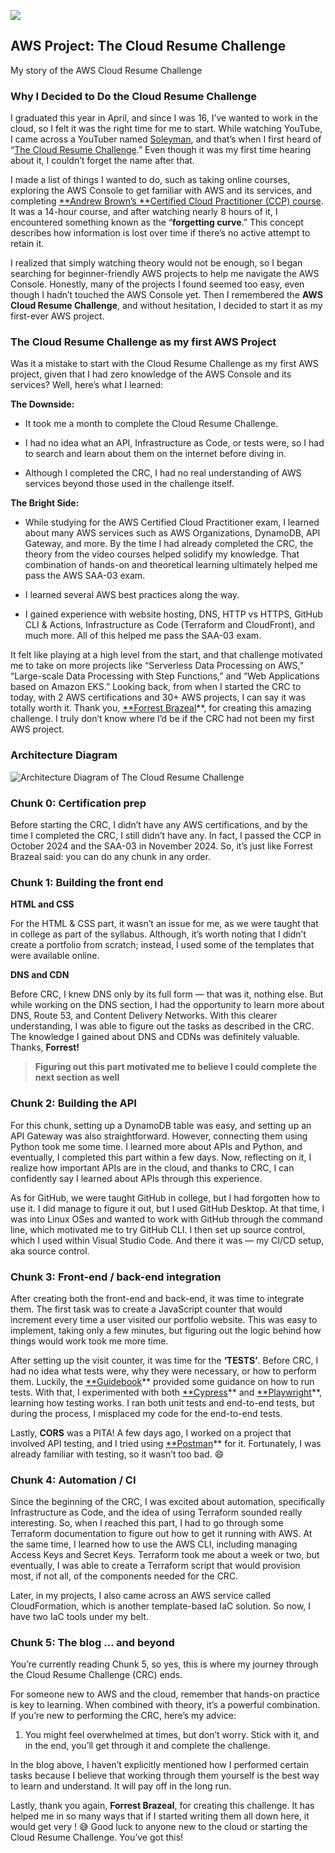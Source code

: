 
![](https://cdn-images-1.medium.com/max/3840/1*UoBV4LwdSgIei2DVbck5pA.gif)

## AWS Project: The Cloud Resume Challenge

My story of the AWS Cloud Resume Challenge

### Why I Decided to Do the Cloud Resume Challenge

I graduated this year in April, and since I was 16, I’ve wanted to work in the cloud, so I felt it was the right time for me to start. While watching YouTube, I came across a YouTuber named [Soleyman](https://www.youtube.com/@techwithsoleyman), and that’s when I first heard of “[The Cloud Resume Challenge](https://cloudresumechallenge.dev/).” Even though it was my first time hearing about it, I couldn’t forget the name after that.

I made a list of things I wanted to do, such as taking online courses, exploring the AWS Console to get familiar with AWS and its services, and completing [**Andrew Brown’s **Certified Cloud Practitioner (CCP) course](https://youtu.be/NhDYbskXRgc?si=8XHp7YFofS1-4_FG). It was a 14-hour course, and after watching nearly 8 hours of it, I encountered something known as the “**forgetting curve**.” This concept describes how information is lost over time if there’s no active attempt to retain it.

I realized that simply watching theory would not be enough, so I began searching for beginner-friendly AWS projects to help me navigate the AWS Console. Honestly, many of the projects I found seemed too easy, even though I hadn’t touched the AWS Console yet. Then I remembered the **AWS Cloud Resume Challenge**, and without hesitation, I decided to start it as my first-ever AWS project.

### The Cloud Resume Challenge as my first AWS Project

Was it a mistake to start with the Cloud Resume Challenge as my first AWS project, given that I had zero knowledge of the AWS Console and its services? Well, here’s what I learned:

**The Downside:**

* It took me a month to complete the Cloud Resume Challenge.

* I had no idea what an API, Infrastructure as Code, or tests were, so I had to search and learn about them on the internet before diving in.

* Although I completed the CRC, I had no real understanding of AWS services beyond those used in the challenge itself.

**The Bright Side:**

* While studying for the AWS Certified Cloud Practitioner exam, I learned about many AWS services such as AWS Organizations, DynamoDB, API Gateway, and more. By the time I had already completed the CRC, the theory from the video courses helped solidify my knowledge. That combination of hands-on and theoretical learning ultimately helped me pass the AWS SAA-03 exam.

* I learned several AWS best practices along the way.

* I gained experience with website hosting, DNS, HTTP vs HTTPS, GitHub CLI & Actions, Infrastructure as Code (Terraform and CloudFront), and much more. All of this helped me pass the SAA-03 exam.

It felt like playing at a high level from the start, and that challenge motivated me to take on more projects like “Serverless Data Processing on AWS,” “Large-scale Data Processing with Step Functions,” and “Web Applications based on Amazon EKS.”
Looking back, from when I started the CRC to today, with 2 AWS certifications and 30+ AWS projects, I can say it was totally worth it. Thank you, [**Forrest Brazeal](https://forrestbrazeal.com/)**, for creating this amazing challenge. I truly don’t know where I’d be if the CRC had not been my first AWS project.

### Architecture Diagram

![Architecture Diagram of The Cloud Resume Challenge](https://cdn-images-1.medium.com/max/3840/1*UoBV4LwdSgIei2DVbck5pA.gif)

### Chunk 0: Certification prep

Before starting the CRC, I didn’t have any AWS certifications, and by the time I completed the CRC, I still didn’t have any. In fact, I passed the CCP in October 2024 and the SAA-03 in November 2024. So, it’s just like Forrest Brazeal said: you can do any chunk in any order.

### Chunk 1: Building the front end

**HTML and CSS**

For the HTML & CSS part, it wasn’t an issue for me, as we were taught that in college as part of the syllabus. Although, it’s worth noting that I didn’t create a portfolio from scratch; instead, I used some of the templates that were available online.

**DNS and CDN**

Before CRC, I knew DNS only by its full form — that was it, nothing else. But while working on the DNS section, I had the opportunity to learn more about DNS, Route 53, and Content Delivery Networks. With this clearer understanding, I was able to figure out the tasks as described in the CRC. The knowledge I gained about DNS and CDNs was definitely valuable. Thanks, **Forrest!**
>  **Figuring out this part motivated me to believe I could complete the next section as well**

### Chunk 2: Building the API

For this chunk, setting up a DynamoDB table was easy, and setting up an API Gateway was also straightforward. However, connecting them using Python took me some time. I learned more about APIs and Python, and eventually, I completed this part within a few days. Now, reflecting on it, I realize how important APIs are in the cloud, and thanks to CRC, I can confidently say I learned about APIs through this experience.

As for GitHub, we were taught GitHub in college, but I had forgotten how to use it. I did manage to figure it out, but I used GitHub Desktop. At that time, I was into Linux OSes and wanted to work with GitHub through the command line, which motivated me to try GitHub CLI. I then set up source control, which I used within Visual Studio Code. And there it was — my CI/CD setup, aka source control.

### Chunk 3: Front-end / back-end integration

After creating both the front-end and back-end, it was time to integrate them. The first task was to create a JavaScript counter that would increment every time a user visited our portfolio website. This was easy to implement, taking only a few minutes, but figuring out the logic behind how things would work took me more time.

After setting up the visit counter, it was time for the **‘TESTS’**. Before CRC, I had no idea what tests were, why they were necessary, or how to perform them. Luckily, the [**Guidebook](https://forrestbrazeal.gumroad.com/l/cloud-resume-challenge-book)** provided some guidance on how to run tests. With that, I experimented with both [**Cypress](https://www.cypress.io/)** and [**Playwright](https://playwright.dev/)**, learning how testing works. I ran both unit tests and end-to-end tests, but during the process, I misplaced my code for the end-to-end tests.

Lastly, **CORS** was a PITA! A few days ago, I worked on a project that involved API testing, and I tried using [**Postman](https://www.postman.com/)** for it. Fortunately, I was already familiar with testing, so it wasn’t too bad. 😄

### Chunk 4: Automation / CI

Since the beginning of the CRC, I was excited about automation, specifically Infrastructure as Code, and the idea of using Terraform sounded really interesting. So, when I reached this part, I had to go through some Terraform documentation to figure out how to get it running with AWS. At the same time, I learned how to use the AWS CLI, including managing Access Keys and Secret Keys. Terraform took me about a week or two, but eventually, I was able to create a Terraform script that would provision most, if not all, of the components needed for the CRC.

Later, in my projects, I also came across an AWS service called CloudFormation, which is another template-based IaC solution. So now, I have two IaC tools under my belt.

### Chunk 5: The blog … and beyond

You’re currently reading Chunk 5, so yes, this is where my journey through the Cloud Resume Challenge (CRC) ends.

For someone new to AWS and the cloud, remember that hands-on practice is key to learning. When combined with theory, it’s a powerful combination. If you’re new to performing the CRC, here’s my advice:

 1. You might feel overwhelmed at times, but don’t worry. Stick with it, and in the end, you’ll get through it and complete the challenge.

In the blog above, I haven’t explicitly mentioned how I performed certain tasks because I believe that working through them yourself is the best way to learn and understand. It will pay off in the long run.

Lastly, thank you again, **Forrest Brazeal**, for creating this challenge. It has helped me in so many ways that if I started writing them all down here, it would get very ! 😅 Good luck to anyone new to the cloud or starting the Cloud Resume Challenge. You’ve got this!

